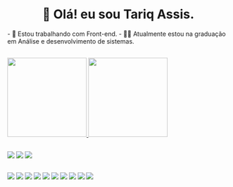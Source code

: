 <h1 align="center"> 👋 Olá! eu sou Tariq Assis.</h1>
- 🌱 Estou trabalhando com Front-end.
- 👨‍💻 Atualmente estou na graduação em Análise e desenvolvimento de sistemas. 

##
<div>
  <a href="https://beacons.ai/tariqassis">
  <img height="180em" src="https://github-readme-stats.vercel.app/api?username=tariqassis&show_icons=true&theme=dark&include_all_commits=true&count_private=true"/>
  <img height="180em" src="https://github-readme-stats.vercel.app/api/top-langs/?username=tariqassis&layout=compact&langs_count=16&theme=dark"/>
</div>

##

<div>

  <a href="https://instagram.com/tariq_assis" target="_blank"><img src="https://img.shields.io/badge/-Instagram-%23E4405F?style=for-the-badge&logo=instagram&logoColor=white" target="_blank"></a>
  <a href = ""><img src="https://img.shields.io/badge/Gmail-D14836?style=for-the-badge&logo=gmail&logoColor=white" target="_blank"></a>
  <a href="https://www.linkedin.com/in/tariq-assis-9a2b40214/" target="_blank"><img src="https://img.shields.io/badge/-LinkedIn-%230077B5?style=for-the-badge&logo=linkedin&logoColor=white" target="_blank"></a> 
  <br>
  ##
  <a href = ""><img src="https://img.shields.io/badge/HTML5-E34F26?style=for-the-badge&logo=html5&logoColor=white"></a>
  <a href = ""><img src="https://img.shields.io/badge/CSS3-1572B6?style=for-the-badge&logo=css3&logoColor=white"></a>
  <a href = ""><img src="https://img.shields.io/badge/JavaScript-F7DF1E?style=for-the-badge&logo=javascript&logoColor=black"></a>
  <a href =""><img src="https://img.shields.io/badge/Node.js-43853D?style=for-the-badge&logo=node.js&logoColor=white"></a>
  <a href =""><img src="https://img.shields.io/badge/React-20232A?style=for-the-badge&logo=react&logoColor=61DAFB"></a>
  <a href =""><img src="https://img.shields.io/badge/Vue.js-35495E?style=for-the-badge&logo=vue.js&logoColor=4FC08D"></a>
  <a href = ""><img src="https://img.shields.io/badge/jQuery-0769AD?style=for-the-badge&logo=jquery&logoColor=white"></a>
  <a href = ""><img src="https://img.shields.io/badge/Bootstrap-563D7C?style=for-the-badge&logo=bootstrap&logoColor=white"></a>
  <a href = ""><img src="https://img.shields.io/badge/MySQL-00000F?style=for-the-badge&logo=mysql&logoColor=white"></a>
  <a href = ""><img src="https://img.shields.io/badge/Python-14354C?style=for-the-badge&logo=python&logoColor=white"></a>
</div>
